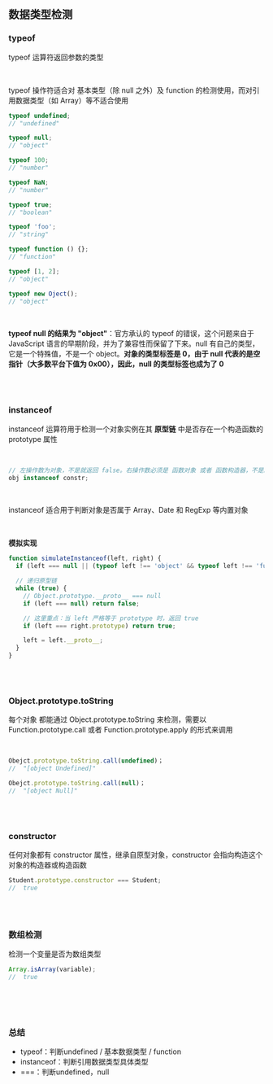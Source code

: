 ## 数据类型检测

### typeof

typeof 运算符返回参数的类型

<br>

typeof 操作符适合对 基本类型（除 null 之外）及 function 的检测使用，而对引用数据类型（如 Array）等不适合使用

```javascript
typeof undefined;
// "undefined"

typeof null;
// "object"

typeof 100;
// "number"

typeof NaN;
// "number"

typeof true;
// "boolean"

typeof 'foo';
// "string"

typeof function () {};
// "function"

typeof [1, 2];
// "object"

typeof new Oject();
// "object"
```

<br>

**typeof null 的结果为 "object"**：官方承认的 typeof 的错误，这个问题来自于 JavaScript 语言的早期阶段，并为了兼容性而保留了下来。null 有自己的类型，它是一个特殊值，不是一个 object。**对象的类型标签是 0，由于 null 代表的是空指针（大多数平台下值为 0x00），因此，null 的类型标签也成为了 0**

<br>

<br>

### instanceof

instanceof 运算符用于检测一个对象实例在其 **原型链** 中是否存在一个构造函数的 prototype 属性

<br>

```javascript
// 左操作数为对象，不是就返回 false。右操作数必须是 函数对象 或者 函数构造器，不是就返回 TypeError 异常
obj instanceof constr;
```

<br>

instanceof 适合用于判断对象是否属于 Array、Date 和 RegExp 等内置对象

<br>

**模拟实现**

```javascript
function simulateInstanceof(left, right) {
  if (left === null || (typeof left !== 'object' && typeof left !== 'function')) return false;

  // 递归原型链
  while (true) {
    // Object.prototype.__proto__ === null
    if (left === null) return false;

    // 这里重点：当 left 严格等于 prototype 时，返回 true
    if (left === right.prototype) return true;

    left = left.__proto__;
  }
}
```

<br>

<br>

### Object.prototype.toString

 每个对象 都能通过 Object.prototype.toString 来检测，需要以 Function.prototype.call 或者 Function.prototype.apply 的形式来调用

 <br>

 ```javascript
Obejct.prototype.toString.call(undefined)；
//  "[object Undefined]"

Obejct.prototype.toString.call(null)；
//  "[object Null]"
 ```


 <br>

 <br>

 ### constructor

 任何对象都有 constructor 属性，继承自原型对象，constructor 会指向构造这个对象的构造器或构造函数

 ```javascript
Student.prototype.constructor === Student;
//  true
 ```

 <br>

 <br>

 ### 数组检测

 检测一个变量是否为数组类型

  ```javascript
Array.isArray(variable);
//  true
 ```

 <br>

 <br>

 <br>



 ### 总结

 - typeof：判断undefined / 基本数据类型 / function
 - instanceof：判断引用数据类型具体类型
 - ===：判断undefined，null


